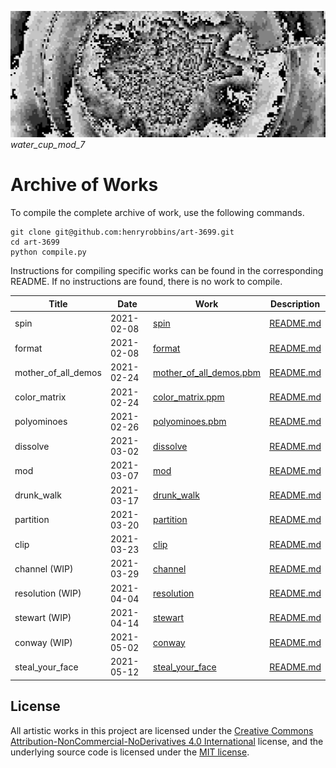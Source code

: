 ![banner](banner.png)
*water_cup_mod_7*

# Archive of Works

To compile the complete archive of work, use the following commands.

```
git clone git@github.com:henryrobbins/art-3699.git
cd art-3699
python compile.py
```

Instructions for compiling specific works can be found in the corresponding
README. If no instructions are found, there is no work to compile.

| Title | Date | Work | Description |
|-------|------|------|-------------|
| spin | 2021-02-08 | [spin](spin) | [README.md](spin/README.md) |
| format | 2021-02-08 | [format](format) | [README.md](format/README.md) |
| mother_of_all_demos | 2021-02-24 | [mother_of_all_demos.pbm](netpbm/mother_of_all_demos/mother_of_all_demos.pbm) | [README.md](netpbm/mother_of_all_demos/README.md) |
| color_matrix | 2021-02-24 | [color_matrix.ppm](netpbm/color_matrix/color_matrix.ppm) | [README.md](netpbm/color_matrix/README.md) |
| polyominoes | 2021-02-26 | [polyominoes.pbm](netpbm/polyominoes/polyominoes.pbm) | [README.md](netpbm/polyominoes/README.md) |
| dissolve | 2021-03-02 | [dissolve](netpbm/dissolve) | [README.md](netpbm/dissolve/README.md) |
| mod | 2021-03-07 | [mod](netpbm/mod) | [README.md](netpbm/mod/README.md) |
| drunk_walk | 2021-03-17 | [drunk_walk](netpbm/drunk_walk) | [README.md](netpbm/drunk_walk/README.md) |
| partition | 2021-03-20 | [partition](netpbm/partition) | [README.md](netpbm/partition/README.md) |
| clip | 2021-03-23 | [clip](netpbm/clip) | [README.md](netpbm/clip/README.md) |
| channel (WIP) | 2021-03-29 | [channel](netpbm/channel) | [README.md](netpbm/channel/README.md) |
| resolution (WIP) | 2021-04-04 | [resolution](netpbm/resolution) | [README.md](netpbm/resolution/README.md) |
| stewart (WIP) | 2021-04-14 | [stewart](animation/stewart) | [README.md](animation/stewart/README.md) |
| conway (WIP) | 2021-05-02 | [conway](netpbm/conway) | [README.md](netpbm/conway/README.md) |
| steal_your_face | 2021-05-12 | [steal_your_face](ascii/steal_your_face) | [README.md](ascii/steal_your_face/README.md) |

## License

All artistic works in this project are licensed under the [Creative Commons Attribution-NonCommercial-NoDerivatives 4.0 International](https://creativecommons.org/licenses/by-nc-nd/4.0/) license, and the underlying source code is licensed
under the [MIT license](LICENSE.md).

